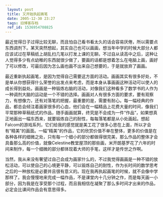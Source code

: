 ```yaml
---
 layout: post
 title: 又开始执起画笔
 date: 2005-12-30 23:27
 tags: 旧博客存档
 ref_id: 1536954708825
---
```

最近觉得日子过得比较无聊，而且怕自己看书看太久的话会容易厌倦，所以需要点东西调剂下。某天突然想起，其实自己也可以画画，想当年中学的时候大部分人都应该试过在草稿纸上胡乱扫几笔以打发上课的无聊。不过自从读高中之后，这种让人觉得多少有点幼稚的东西就很少做了，要画的话都是想着怎么在电脑上画，画好了可以修改，可最后因为怎么画也画不出来自己想要的，于是就放弃了画画。



最近重新执起画笔，是因为觉得自己需要这方面的活动。画画其实有很多好处，不是单从你想获得什么荣誉的出发点来考虑，而是本身从事画画这种活动可以使人的成长得到益处。画画是一种锻炼右脑的活动，对像我们这种看多了数学书的人作为一种调剂大脑的运动是一个不错的选择。画画对人有很多方面的要求，要有观察力，有想像力，还有对落笔的把握，最重要的是，需要有耐心。每一幅经典的作品，都总会倾注着画家很多的心血，他们会在一幅精品上花费大量的时间，像我们平常那种草稿纸式的作品，随手画画就算，终究是不会成为一件“作品”，如果想真正地画出一幅东西来，就要锻炼自己的耐性，每每落笔都是从小处画起。想起Falcom的游戏系列，它们给我的感觉就是美工花了很多心思在上面，所以才会有“精美”的画面。一幅“精美”的作品，它的欣赏价值不单在整体，更多的价值是在各种各样的细微之处，只有每一个细小的部分都做得很完美，那么作品的整体才会具备那么高的价值，就像Celestine教堂屋顶的那些画，米开朗基罗花了六年的时间来制作，每一个细微的部分都体现着大师的手笔，这样才是传世之作啊。



当然，我从来没有奢望过自己会成为画家什么的，不过我觉得画画是一种不错的放松活动，可以使自己的心境更平静，可以锻炼自己的耐性，作为长时间的数学思考之后的一种放松是必要并且很有意义的。现在我再执起画笔的时候，就不会像中学那样了。我会慢慢地来完成一幅作品，不是课堂内十几分钟之作，而是每天画一小部分，因为我是在享受那个过程，而且我相信在凝聚了那么多时间才出来的作品，必定会比课间作品会有意思得多。

